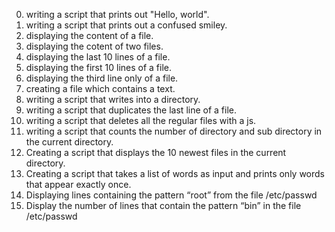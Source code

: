 0. writing a script that prints out "Hello, world".
1. writing a script that prints out a confused smiley.
2. displaying the content of a file.
3. displaying the cotent of two files.
4. displaying the last 10 lines of a file.
5. displaying the first 10 lines of a file.
6. displaying the third line only of a file.
7. creating a file which contains a text.
8. writing a script that writes into a directory.
9. writing a script that duplicates the last line of a file.
10. writing a script that deletes all the regular files with a js.
11. writing a script that counts the number of directory and sub directory in the current directory. 
12. Creating a script that displays the 10 newest files in the current directory.
13. Creating a script that takes a list of words as input and prints only words that appear exactly once.
14. Displaying lines containing the pattern “root” from the file /etc/passwd
15. Display the number of lines that contain the pattern “bin” in the file /etc/passwd
